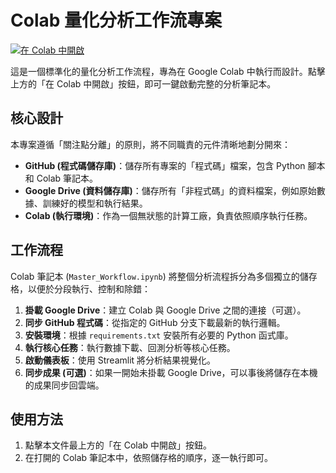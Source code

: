 # Colab 量化分析工作流專案

[![在 Colab 中開啟](https://colab.research.google.com/assets/colab-badge.svg)](https://colab.research.google.com/github/hsp1234-web/qlib/blob/main/colab-quant-workflow/Master_Workflow.ipynb)

這是一個標準化的量化分析工作流程，專為在 Google Colab 中執行而設計。點擊上方的「在 Colab 中開啟」按鈕，即可一鍵啟動完整的分析筆記本。

## 核心設計

本專案遵循「關注點分離」的原則，將不同職責的元件清晰地劃分開來：

- **GitHub (程式碼儲存庫)**：儲存所有專案的「程式碼」檔案，包含 Python 腳本和 Colab 筆記本。
- **Google Drive (資料儲存庫)**：儲存所有「非程式碼」的資料檔案，例如原始數據、訓練好的模型和執行結果。
- **Colab (執行環境)**：作為一個無狀態的計算工廠，負責依照順序執行任務。

## 工作流程

Colab 筆記本 (`Master_Workflow.ipynb`) 將整個分析流程拆分為多個獨立的儲存格，以便於分段執行、控制和除錯：

1.  **掛載 Google Drive**：建立 Colab 與 Google Drive 之間的連接（可選）。
2.  **同步 GitHub 程式碼**：從指定的 GitHub 分支下載最新的執行邏輯。
3.  **安裝環境**：根據 `requirements.txt` 安裝所有必要的 Python 函式庫。
4.  **執行核心任務**：執行數據下載、回測分析等核心任務。
5.  **啟動儀表板**：使用 Streamlit 將分析結果視覺化。
6.  **同步成果 (可選)**：如果一開始未掛載 Google Drive，可以事後將儲存在本機的成果同步回雲端。

## 使用方法

1.  點擊本文件最上方的「在 Colab 中開啟」按鈕。
2.  在打開的 Colab 筆記本中，依照儲存格的順序，逐一執行即可。
